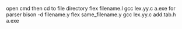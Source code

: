 open cmd then cd to file directory 
flex filename.l
gcc lex.yy.c
a.exe
for parser
bison -d filename.y
flex same_filename.y
gcc lex.yy.c add.tab.h
a.exe
